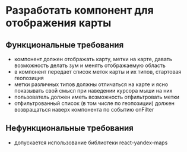 # Разработать компонент для отображения карты
## Функциональные требования
- компонент должен отображать карту, метки на карте, давать возможность делать зум и менять отображаемую область
- в компонент передает список меток карты и их типов, стартовая геопозиция
- метки различных типов должны отличаться на карте и ясно показывать свой смысл при наведении курсора мыши на них
- пользователь должен иметь возможность отфильтровать метки
- отфильтрованный список (в том числе по геопозиции) должен возвращаться наверх компонента по событию onFilter
## Нефункциональные требования
- допускается использование библиотеки react-yandex-maps